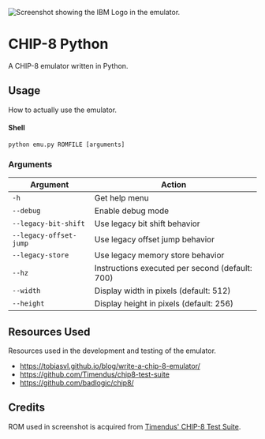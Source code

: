 ![Screenshot showing the IBM Logo in the emulator.](https://github.com/user-attachments/assets/5e3f1507-bfd3-474e-92f8-c6faf5c71a34)

# CHIP-8 Python
A CHIP-8 emulator written in Python.

## Usage
How to actually use the emulator.
#### Shell
```
python emu.py ROMFILE [arguments]
```
### Arguments
|Argument|Action|
|-|-|
|`-h`|Get help menu|
|`--debug`|Enable debug mode|
|`--legacy-bit-shift`|Use legacy bit shift behavior|
|`--legacy-offset-jump`|Use legacy offset jump behavior|
|`--legacy-store`|Use legacy memory store behavior|
|`--hz`|Instructions executed per second (default: 700)|
|`--width`|Display width in pixels (default: 512)|
|`--height`|Display height in pixels (default: 256)|

## Resources Used
Resources used in the development and testing of the emulator.
- https://tobiasvl.github.io/blog/write-a-chip-8-emulator/
- https://github.com/Timendus/chip8-test-suite
- https://github.com/badlogic/chip8/

## Credits
ROM used in screenshot is acquired from [Timendus' CHIP-8 Test Suite](https://github.com/Timendus/chip8-test-suite).
